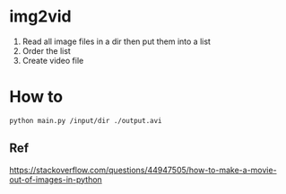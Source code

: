 # img2vid

1. Read all image files in a dir then put them into a list
2. Order the list 
3. Create video file

# How to
```
python main.py /input/dir ./output.avi
```

## Ref
https://stackoverflow.com/questions/44947505/how-to-make-a-movie-out-of-images-in-python
